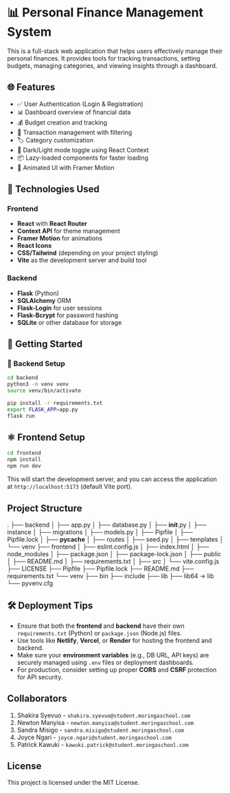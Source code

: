 # 📊 Personal Finance Management System

This is a full-stack web application that helps users effectively manage their personal finances. It provides tools for tracking transactions, setting budgets, managing categories, and viewing insights through a dashboard.

## 🌐 Features

- ✅ User Authentication (Login & Registration)
- 📊 Dashboard overview of financial data
- 💰 Budget creation and tracking
- 📄 Transaction management with filtering
- 🏷️ Category customization
- 🌙 Dark/Light mode toggle using React Context
- 📦 Lazy-loaded components for faster loading
- 🎨 Animated UI with Framer Motion


## 🧩 Technologies Used

### Frontend
- **React** with **React Router**
- **Context API** for theme management
- **Framer Motion** for animations
- **React Icons**
- **CSS/Tailwind** (depending on your project styling)
- **Vite** as the development server and build tool

### Backend
- **Flask** (Python)
- **SQLAlchemy** ORM
- **Flask-Login** for user sessions
- **Flask-Bcrypt** for password hashing
- **SQLite** or other database for storage


## 🏁 Getting Started

### 🐍 Backend Setup

```bash
cd backend
python3 -m venv venv
source venv/bin/activate

pip install -r requirements.txt
export FLASK_APP=app.py
flask run
```

## ⚛️ Frontend Setup

```bash
cd frontend
npm install
npm run dev
```
This will start the development server, and you can access the application at `http://localhost:5173` (default Vite port).

## Project Structure
.
├── backend
│   ├── app.py
│   ├── database.py
│   ├── __init__.py
│   ├── instance
│   ├── migrations
│   ├── models.py
│   ├── Pipfile
│   ├── Pipfile.lock
│   ├── __pycache__
│   ├── routes
│   ├── seed.py
│   ├── templates
│   └── venv
├── frontend
│   ├── eslint.config.js
│   ├── index.html
│   ├── node_modules
│   ├── package.json
│   ├── package-lock.json
│   ├── public
│   ├── README.md
│   ├── requirements.txt
│   ├── src
│   └── vite.config.js
├── LICENSE
├── Pipfile
├── Pipfile.lock
├── README.md
├── requirements.txt
└── venv
    ├── bin
    ├── include
    ├── lib
    ├── lib64 -> lib
    └── pyvenv.cfg

## 🛠️ Deployment Tips

- Ensure that both the **frontend** and **backend** have their own `requirements.txt` (Python) or `package.json` (Node.js) files.
- Use tools like **Netlify**, **Vercel**, or **Render** for hosting the frontend and backend.
- Make sure your **environment variables** (e.g., DB URL, API keys) are securely managed using `.env` files or deployment dashboards.
- For production, consider setting up proper **CORS** and **CSRF** protection for API security.

## Collaborators
1. Shakira Syevuo - `shakira.syevuo@student.moringaschool.com`
2. Newton Manyisa - `newton.manyisa@student.moringaschool.com`
3. Sandra Misigo - `sandra.misigo@student.moringaschool.com`
4. Joyce Ngari - `joyce.ngari@student.moringaschool.com`
5. Patrick Kawuki - `kawuki.patrick@student.moringaschool.com`

## License
This project is licensed under the MIT License.
